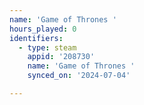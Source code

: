 ```yaml
---
name: 'Game of Thrones '
hours_played: 0
identifiers:
  - type: steam
    appid: '208730'
    name: 'Game of Thrones '
    synced_on: '2024-07-04'

---
```

